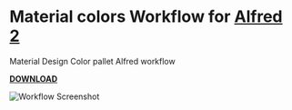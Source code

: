 Material colors Workflow for [Alfred 2](http://www.alfredapp.com)
==============================

Material Design Color pallet Alfred workflow

**[DOWNLOAD](https://github.com/KaitoWatanabe/alfred-material-colors-workflow/releases/download/1.0/material-colors.alfredworkflow)**

![Workflow Screenshot]()


